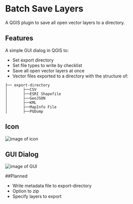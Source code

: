 # Batch Save Layers

A QGIS plugin to save all open vector layers to a directory.

## Features
A simple GUI dialog in QGIS to:
- Set export directory
- Set file types to write by checklist
- Save all open vector layers at once
- Vector files exported to a directory with the structure of:

```
├── export-directory
│   	├──CSV
│   	├──ESRI Shapefile
│   	├──GeoJSON
│   	├──KML
│   	├──MapInfo File
│   	├──PGDump
```

## Icon
![image of icon](https://raw.githubusercontent.com/rjspiers/qgis-batch-save-layers/master/icon.png)

## GUI Dialog 
![image of GUI](https://raw.githubusercontent.com/rjspiers/qgis-batch-save-layers/gh-pages/batch-save-layers-dialog.png)

##Planned
- Write metadata file to export-directory
- Option to zip
- Specify layers to export

